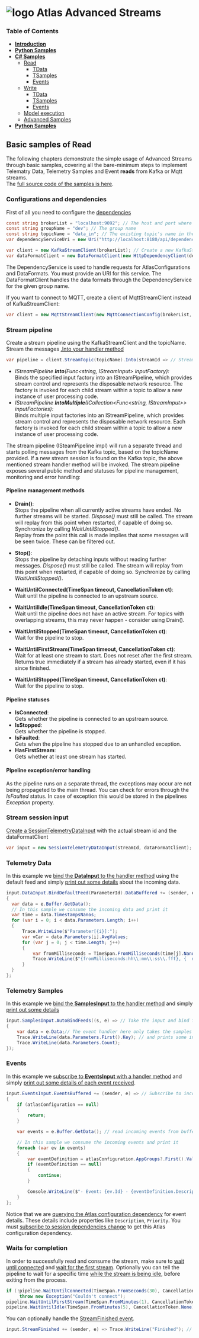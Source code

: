 # ![logo](/Media/branding.png) Atlas Advanced Streams

### Table of Contents
<!--ts-->
- [**Introduction**](../README.md)<br>
- [**Python Samples**](../python/README.md)<br>
- [**C# Samples**](README.md)<br>
  - [Read](read.md#basic-samples-of-read)
    - [TData](read.md#telemetry-data)
    - [TSamples](read.md#telemetry-samples)
    - [Events](read.md#events)
  - [Write](write.md#basic-samples-of-write)
    - [TData](write.md#telemetry-data)
    - [TSamples](write.md#telemetry-samples)
    - [Events](write.md#events)
  - [Model execution](model.md#model-sample)
  - [Advanced Samples](advanced.md#advanced-samples)
- [**Python Samples**](../python/README.md)<br>
<!--te-->

## Basic samples of Read
The following chapters demonstrate the simple usage of Advanced Streams through basic samples, covering all the bare-minimum steps to implement Telematry Data, Telemetry Samples and Event **reads** from Kafka or Mqtt streams.\
The [full source code of the samples is here](./src).

### Configurations and dependencies

First of all you need to configure the [dependencies](./src/MAT.OCS.Streaming.Samples/Samples/Basic/TData.cs#L60-L63)
```cs
const string brokerList = "localhost:9092"; // The host and port where the Kafka broker is running
const string groupName = "dev"; // The group name
const string topicName = "data_in"; // The existing topic's name in the Kafka broker. The *_annonce topic name must exist too. In this case the data_in_announce
var dependencyServiceUri = new Uri("http://localhost:8180/api/dependencies/"); // The URI where the dependency services are running

var client = new KafkaStreamClient(brokerList); // Create a new KafkaStreamClient for connecting to Kafka broker
var dataFormatClient = new DataFormatClient(new HttpDependencyClient(dependencyServiceUri, groupName)); // Create a new DataFormatClient
```

The DependencyService is used to handle requests for AtlasConfigurations and DataFormats. You must provide an URI for this service. 
The DataFormatClient handles the data formats through the DependencyService for the given group name.

If you want to connect to MQTT, create a client of MqttStreamClient instead of KafkaStreamClient:
```cs
var client = new MqttStreamClient(new MqttConnectionConfig(brokerList, "userName", "password"));
```

### Stream pipeline

Create a stream pipeline using the KafkaStreamClient and the topicName. Stream the messages [.Into your handler method](./src/MAT.OCS.Streaming.Samples/Samples/Basic/TData.cs#L68)
```cs
var pipeline = client.StreamTopic(topicName).Into(streamId => // Stream Kafka topic into the handler method
```
 - *IStreamPipeline **Into**(Func<string, IStreamInput> inputFactory):*\
Binds the specified input factory into an IStreamPipeline, which provides stream control and represents the disposable network resource. The factory is invoked for each child stream within a topic to allow a new instance of user processing code.
 - *IStreamPipeline **IntoMultiple**(ICollection<Func<string, IStreamInput>> inputFactories):*\
Binds multiple input factories into an IStreamPipeline, which provides stream control and represents the disposable network resource. Each factory is invoked for each child stream within a topic to allow a new instance of user processing code.

The stream pipeline (ISteamPipeline impl) will run a separate thread and starts polling messages from the Kafka topic, based on the topicName provided. If a new stream session is found on the Kafka topic, the above mentioned stream handler method will be invoked.
The stream pipeline exposes several public method and statuses for pipeline management, monitoring and error handling:

#### Pipeline management methods

 - **Drain()**:\
Stops the pipeline when all currently active streams have ended. No further streams will be started. *Dispose()* must still be called. The stream will replay from this point when restarted, if capable of doing so. Synchronize by calling  *WaitUntilStopped()*.\
Replay from the point this call is made implies that some messages will be seen twice. These can be filtered out.

 - **Stop()**:\
Stops the pipeline by detaching inputs without reading further messages. *Dispose()* must still be called. The stream will replay from this point when restarted, if capable of doing so. Synchronize by calling *WaitUntilStopped()*.
 
  - **WaitUntilConnected(TimeSpan timeout, CancellationToken ct)**:\
Wait until the pipeline is connected to an upstream source.
 
  - **WaitUntilIdle(TimeSpan timeout, CancellationToken ct)**:\
Wait until the pipeline does not have an active stream. For topics with overlapping streams, this may never happen - consider using Drain().
  
  - **WaitUntilStopped(TimeSpan timeout, CancellationToken ct)**:\
Wait for the pipeline to stop.
  
  - **WaitUntilFirstStream(TimeSpan timeout, CancellationToken ct)**:\
Wait for at least one stream to start. Does not reset after the first stream. Returns true immediately if a stream has already started, even if it has since finished.

 - **WaitUntilStopped(TimeSpan timeout, CancellationToken ct)**:\
Wait for the pipeline to stop.

#### Pipeline statuses

 - **IsConnected**:\
Gets whether the pipeline is connected to an upstream source.
 - **IsStopped**:\
Gets whether the pipeline is stopped.
 - **IsFaulted**:\
Gets when the pipeline has stopped due to an unhandled exception.
 - **HasFirstStream**:\
Gets whether at least one stream has started.

#### Pipeline exception/error handling

As the pipeline runs on a separate thread, the exceptions may occur are not being propageted to the main thread.
You can check for errors through the *IsFaulted* status. In case of exception this would be stored in the pipelines *Exception* property.

### Stream session input
[Create a SessionTelemetryDataInput](./src/MAT.OCS.Streaming.Samples/Samples/Basic/TData.cs#L70) with the actual stream id and the dataFormatClient 
```cs
var input = new SessionTelemetryDataInput(streamId, dataFormatClient);
```

### Telemetry Data
In this example we [bind the **DataInput** to the handler method](./src/MAT.OCS.Streaming.Samples/Samples/Basic/TData.cs#L71) using the default feed and simply [print out some details](./src/MAT.OCS.Streaming.Samples/Samples/Basic/TData.cs#L72-L86) about the incoming data.
```cs
input.DataInput.BindDefaultFeed(ParameterId).DataBuffered += (sender, e) => // Bind the incoming feed and take the data
{
  var data = e.Buffer.GetData();
  // In this sample we consume the incoming data and print it
  var time = data.TimestampsNanos;
  for (var i = 0; i < data.Parameters.Length; i++)
  {
      Trace.WriteLine($"Parameter[{i}]:");
      var vCar = data.Parameters[i].AvgValues;
      for (var j = 0; j < time.Length; j++)
      {
          var fromMilliseconds = TimeSpan.FromMilliseconds(time[j].NanosToMillis());
          Trace.WriteLine($"{fromMilliseconds:hh\\:mm\\:ss\\.fff}, {  new string('.', (int)(50 * vCar[j])) }");
      }
  }
};
```

### Telemetry Samples
In this example we [bind the **SamplesInput** to the handler method](./src/MAT.OCS.Streaming.Samples/Samples/Basic/TSamples.cs#L77) and simply [print out some details](./src/MAT.OCS.Streaming.Samples/Samples/Basic/TSamples.cs#L78-L82) 
```cs
input.SamplesInput.AutoBindFeeds((s, e) => // Take the input and bind feed to an event handler
{
    var data = e.Data;// The event handler here only takes the samples data 
    Trace.WriteLine(data.Parameters.First().Key); // and prints some information to the debug console
    Trace.WriteLine(data.Parameters.Count);
});
```

### Events

In this example we [subscribe to **EventsInput** with a handler method](./src/MAT.OCS.Streaming.Samples/Samples/Basic/EventsRead.cs#L45) and simply [print out some details of each event received](./src/MAT.OCS.Streaming.Samples/Samples/Basic/EventsRead.cs#L52-L63).

```cs
input.EventsInput.EventsBuffered += (sender, e) => // Subscribe to incoming events
{
    if (atlasConfiguration == null)
    {
        return;
    }

    var events = e.Buffer.GetData(); // read incoming events from buffer

    // In this sample we consume the incoming events and print it
    foreach (var ev in events)
    {
        var eventDefinition = atlasConfiguration.AppGroups?.First().Value?.Events.GetValueOrDefault(ev.Id);
        if (eventDefinition == null)
        {
            continue;
        }

        Console.WriteLine($"- Event: {ev.Id} - {eventDefinition.Description} - Priority: {eventDefinition.Priority.ToString()} - Value: {ev.Values?.First()}");
    }
};
```

Notice that we are [querying the Atlas configuration dependency](./src/MAT.OCS.Streaming.Samples/Samples/Basic/EventsRead.cs#L57) for event details. These details include properties like `Description`, `Priority`. You must [subscribe to session dependencies change](./src/MAT.OCS.Streaming.Samples/Samples/Basic/EventsRead.cs#L35-L43) to get this Atlas configuration dependency.


### Waits for completion
In order to successfully read and consume the stream, make sure to [wait until connected](./src/MAT.OCS.Streaming.Samples/Samples/Basic/TData.cs#L92-L93) and [wait for the first stream](./src/MAT.OCS.Streaming.Samples/Samples/Basic/TData.cs#L94). Optionally you can tell the pipeline to wait for a specific time [while the stream is being idle](./src/MAT.OCS.Streaming.Samples/Samples/Basic/TData.cs#L95), before exiting from the process.
```cs
if (!pipeline.WaitUntilConnected(TimeSpan.FromSeconds(30), CancellationToken.None)) // Wait until the connection is established
     throw new Exception("Couldn't connect");
pipeline.WaitUntilFirstStream(TimeSpan.FromMinutes(1), CancellationToken.None); // Wait until the first stream is ready to read.
pipeline.WaitUntilIdle(TimeSpan.FromMinutes(5), CancellationToken.None); // Wait for 5 minutes of the pipeline being idle before exit.
```

You can optionally handle the [StreamFinished event](./src/MAT.OCS.Streaming.Samples/Samples/Basic/TData.cs#L88).
```cs
input.StreamFinished += (sender, e) => Trace.WriteLine("Finished"); // Handle the steam finished event
```
